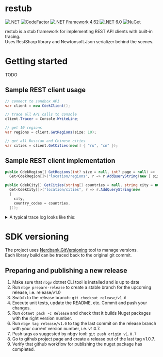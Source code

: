 # restub

[![.NET](https://github.com/restub/restub/actions/workflows/dotnet.yml/badge.svg)](https://github.com/restub/restub/actions/workflows/dotnet.yml)
[![CodeFactor](https://www.codefactor.io/repository/github/restub/restub/badge)](https://www.codefactor.io/repository/github/restub/restub)
[![.NET Framework 4.62](https://img.shields.io/badge/.net-v4.62-yellow)](https://dotnet.microsoft.com/en-us/download/dotnet-framework/net462)
[![.NET 6.0](https://img.shields.io/badge/.net-v6.0-orange)](https://dotnet.microsoft.com/en-us/download/dotnet/6.0)
[![NuGet](https://img.shields.io/nuget/v/restub.svg)](https://nuget.org/packages/restub)

restub is a stub framework for implementing REST API clients with built-in tracing.  
Uses RestSharp library and Newtonsoft.Json serializer behind the scenes.

# Getting started

TODO

## Sample REST client usage

```c#
// connect to sandbox API
var client = new CdekClient();

// trace all API calls to console
client.Tracer = Console.WriteLine;

// get 10 regions
var regions = client.GetRegions(size: 10);

// get all Russian and Chinese cities
var cities = client.GetCities(new[] { "ru", "cn" });
```

## Sample REST client implementation

```c#
public CdekRegion[] GetRegions(int? size = null, int? page = null) =>
  Get<CdekRegion[]>("location/regions", r => r.AddQueryString(new { size, page }));

public CdekCity[] GetCities(string[] countries = null, string city = null) =>
  Get<CdekCity[]>("location/cities", r => r.AddQueryString(new
  {
    city,
    country_codes = countries,
  }));
```

<details>
  <summary>A typical trace log looks like this:</summary>
    
```c
// GetAuthToken
-> POST https://api.edu.cdek.ru/v2/oauth/token?parameters
headers: {
  X-ApiMethodName = GetAuthToken
  Accept = application/json, text/json, text/x-json, text/javascript, application/xml, text/xml
  Content-type = application/json
}
body: null

<- OK 200 (OK) https://api.edu.cdek.ru/v2/oauth/token?parameters
timings: {
  started: 2022-08-31 15:30:57
  elapsed: 0:00:00.812
}
headers: {
  Transfer-Encoding = chunked
  Connection = keep-alive
  Keep-Alive = timeout=15
  Vary = Accept-Encoding
  Pragma = no-cache
  X-Content-Type-Options = nosniff
  X-XSS-Protection = 1; mode=block
  X-Frame-Options = DENY
  Content-Encoding = 
  Cache-Control = no-store
  Content-Type = application/json;charset=utf-8
  Date = Wed, 31 Aug 2022 12:30:59 GMT
  Server = QRATOR
}
body: {
  "access_token": "eyJhbGciOiJSUzI1NiIsInR5cCI...8yToig",
  "token_type": "bearer",
  "expires_in": 3599,
  "scope": "order:all payment:all",
  "jti": "8d70741f-8776-411c-80f1-f870b608bc52"
}

// GetRegions
-> GET https://api.edu.cdek.ru/v2/location/regions?page=3
headers: {
  X-ApiMethodName = GetRegions
  Authorization = Bearer eyJhbGciOiJSUzI1NiIsInR5cCI...8yToig
  Accept = application/json, text/json, text/x-json, text/javascript, application/xml, text/xml
}

<- ERROR 400 (BadRequest) https://api.edu.cdek.ru/v2/location/regions?page=3
timings: {
  started: 2022-09-17 02:51:56
  elapsed: 0:00:00.063
}
headers: {
  Server = QRATOR
  Date = Fri, 16 Sep 2022 23:51:57 GMT
  Transfer-Encoding = chunked
  Connection = keep-alive
  Keep-Alive = timeout=15
  X-Content-Type-Options = nosniff
  X-XSS-Protection = 1; mode=block
  Cache-Control = no-store, must-revalidate, no-cache, max-age=0
  Pragma = no-cache
  X-Frame-Options = DENY
  Content-Type = application/json
  Expires = 0
}
body: {
  "errors": [
    {
      "code": "v2_field_is_empty",
      "message": "[size] is empty"
    }
  ]
}
```
</details>

# SDK versioning

The project uses [Nerdbank.GitVersioning](https://github.com/dotnet/Nerdbank.GitVersioning) tool to manage versions.  
Each library build can be traced back to the original git commit.

## Preparing and publishing a new release

1. Make sure that `nbgv` dotnet CLI tool is installed and is up to date
2. Run `nbgv prepare-release` to create a stable branch for the upcoming release, i.e. release/v1.0
3. Switch to the release branch: `git checkout release/v1.0`
4. Execute unit tests, update the README, etc. Commit and push your changes.
5. Run `dotnet pack -c Release` and check that it builds Nuget packages with the right version number.
6. Run `nbgv tag release/v1.0` to tag the last commit on the release branch with your current version number, i.e. v1.0.7.
7. Push tags as suggested by nbgv tool: `git push origin v1.0.7`
8. Go to github project page and create a release out of the last tag v1.0.7.
9. Verify that github workflow for publishing the nuget package has completed.
